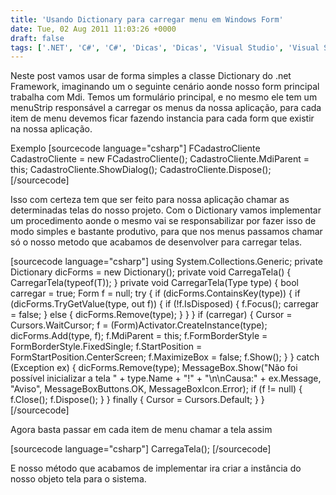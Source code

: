 ```yaml
---
title: 'Usando Dictionary para carregar menu em Windows Form'
date: Tue, 02 Aug 2011 11:03:26 +0000
draft: false
tags: ['.NET', 'C#', 'C#', 'Dicas', 'Dicas', 'Visual Studio', 'Visual Studio', 'WinForm']
---
```


Neste post vamos usar de forma simples a classe Dictionary do .net Framework, imaginando um o seguinte cenário aonde nosso form principal trabalha com Mdi. Temos um formulário principal, e no mesmo ele tem um menuStrip responsável a carregar os menus da nossa aplicação, para cada item de menu devemos ficar fazendo instancia para cada form que existir na nossa aplicação.

Exemplo \[sourcecode language="csharp"\] FCadastroCliente CadastroCliente = new FCadastroCliente(); CadastroCliente.MdiParent = this; CadastroCliente.ShowDialog(); CadastroCliente.Dispose(); \[/sourcecode\]

Isso com certeza tem que ser feito para nossa aplicação chamar as determinadas telas do nosso projeto. Com o Dictionary vamos implementar um procedimento aonde o mesmo vai se responsabilizar por fazer isso de modo simples e bastante produtivo, para que nos menus passamos chamar só o nosso metodo que acabamos de desenvolver para carregar telas.

\[sourcecode language="csharp"\] using System.Collections.Generic; private Dictionary dicForms = new Dictionary(); private void CarregaTela() { CarregarTela(typeof(T)); } private void CarregarTela(Type type) { bool carregar = true; Form f = null; try { if (dicForms.ContainsKey(type)) { if (dicForms.TryGetValue(type, out f)) { if (!f.IsDisposed) { f.Focus(); carregar = false; } else { dicForms.Remove(type); } } } if (carregar) { Cursor = Cursors.WaitCursor; f = (Form)Activator.CreateInstance(type); dicForms.Add(type, f); f.MdiParent = this; f.FormBorderStyle = FormBorderStyle.FixedSingle; f.StartPosition = FormStartPosition.CenterScreen; f.MaximizeBox = false; f.Show(); } } catch (Exception ex) { dicForms.Remove(type); MessageBox.Show("Não foi possível inicializar a tela " + type.Name + "!" + "\\n\\nCausa:" + ex.Message, "Aviso", MessageBoxButtons.OK, MessageBoxIcon.Error); if (f != null) { f.Close(); f.Dispose(); } } finally { Cursor = Cursors.Default; } } \[/sourcecode\]

Agora basta passar em cada item de menu chamar a tela assim

\[sourcecode language="csharp"\] CarregaTela(); \[/sourcecode\]

E nosso método que acabamos de implementar ira criar a instância do nosso objeto tela para o sistema.
